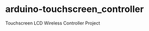 arduino-touchscreen_controller
==============================

Touchscreen LCD Wireless Controller Project
